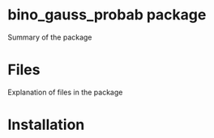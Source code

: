 bino_gauss_probab package
=====================

Summary of the package

Files
=====

Explanation of files in the package

Installation
============
